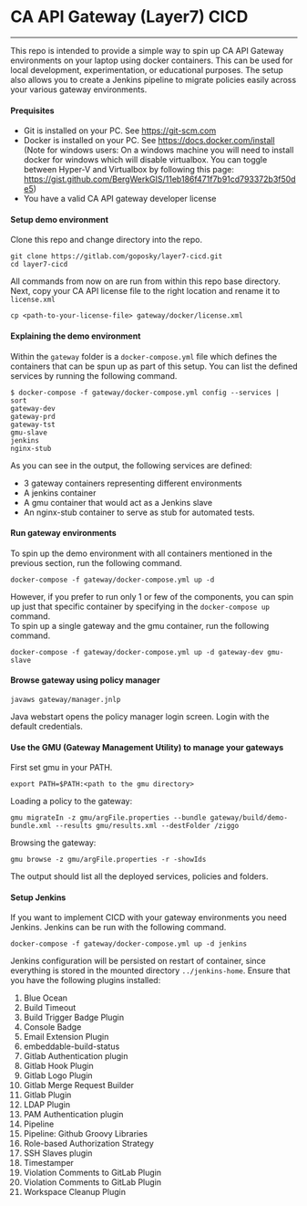 # CA API Gateway (Layer7) CICD
------------------------------
This repo is intended to provide a simple way to spin up CA API Gateway environments on your laptop using docker containers. This can be used for local development, experimentation, or educational purposes. The setup also allows you to create a Jenkins pipeline to migrate policies easily across your various gateway environments.

#### Prequisites
- Git is installed on your PC. See https://git-scm.com
- Docker is installed on your PC. See https://docs.docker.com/install \
(Note for windows users: On a windows machine you will need to install docker for windows which will disable virtualbox. You can toggle between Hyper-V and Virtualbox by following this page: https://gist.github.com/BergWerkGIS/11eb186f471f7b91cd793372b3f50de5)
- You have a valid CA API gateway developer license

#### Setup demo environment 
Clone this repo and change directory into the repo. 
```
git clone https://gitlab.com/goposky/layer7-cicd.git
cd layer7-cicd
```
All commands from now on are run from within this repo base directory.\
Next, copy your CA API license file to the right location and rename it to `license.xml`
```
cp <path-to-your-license-file> gateway/docker/license.xml
```

#### Explaining the demo environment
Within the `gateway` folder is a `docker-compose.yml` file which defines the containers that can be spun up as part of this setup. You can list the defined services by running the following command.
```
$ docker-compose -f gateway/docker-compose.yml config --services | sort
gateway-dev
gateway-prd
gateway-tst
gmu-slave
jenkins
nginx-stub
```
As you can see in the output, the following services are defined:
- 3 gateway containers representing different environments
- A jenkins container
- A gmu container that would act as a Jenkins slave
- An nginx-stub container to serve as stub for automated tests.

#### Run gateway environments
To spin up the demo environment with all containers mentioned in the previous section, run the following command.
```
docker-compose -f gateway/docker-compose.yml up -d
```
However, if you prefer to run only 1 or few of the components, you can spin up just that specific container by specifying in the `docker-compose up` command.\
To spin up a single gateway and the gmu container, run the following command.
```
docker-compose -f gateway/docker-compose.yml up -d gateway-dev gmu-slave
```
#### Browse gateway using policy manager
```
javaws gateway/manager.jnlp
```
Java webstart opens the policy manager login screen. Login with the default credentials.
#### Use the GMU (Gateway Management Utility) to manage your gateways
First set gmu in your PATH.
```
export PATH=$PATH:<path to the gmu directory>
```
Loading a policy to the gateway:
```
gmu migrateIn -z gmu/argFile.properties --bundle gateway/build/demo-bundle.xml --results gmu/results.xml --destFolder /ziggo
```
Browsing the gateway:
```
gmu browse -z gmu/argFile.properties -r -showIds
```
The output should list all the deployed services, policies and folders.

#### Setup Jenkins
If you want to implement CICD with your gateway environments you need Jenkins. Jenkins can be run with the following command. 
```
docker-compose -f gateway/docker-compose.yml up -d jenkins
```
Jenkins configuration will be persisted on restart of container, since everything is stored in the mounted directory `../jenkins-home`. Ensure that you have the following plugins installed:
1. Blue Ocean 
2. Build Timeout 
3. Build Trigger Badge Plugin 
4. Console Badge 
5. Email Extension Plugin 
6. embeddable-build-status 
7. Gitlab Authentication plugin 
8. Gitlab Hook Plugin 
9. Gitlab Logo Plugin 
10. Gitlab Merge Request Builder 
11. Gitlab Plugin 
12. LDAP Plugin 
13. PAM Authentication plugin 
14. Pipeline 
15. Pipeline: Github Groovy Libraries 
16. Role-based Authorization Strategy 
17. SSH Slaves plugin 
18. Timestamper 
19. Violation Comments to GitLab Plugin 
20. Violation Comments to GitLab Plugin 
21. Workspace Cleanup Plugin

